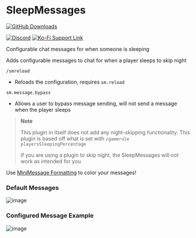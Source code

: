 # SleepMessages

[![GitHub Downloads](https://img.shields.io/github/downloads/ADHDMC/SleepMessages/total?color=00AAAA&label=GitHub%20Downloads&logo=github&style=flat-square)](https://github.com/ADHDMC/SleepMessages/releases)

[![Discord](https://img.shields.io/badge/Discord-join-7289DA?logo=discord&logoColor=7289DA&style=flat-square)](https://discord.gg/qe3YQrbegA)
[![Ko-Fi Support Link](https://img.shields.io/badge/Ko--fi-donate-FF5E5B?logo=ko-fi&style=flat-square)](https://ko-fi.com/illogicalrhythmic)

Configurable chat messages for when someone is sleeping

Adds configurable messages to chat for when a player sleeps to skip night

`/smreload`
- Reloads the configuration, requires `sm.reload`

`sm.message.bypass`
- Allows a user to bypass message sending, will not send a message when the player sleeps

> **Note** 
>
> This plugin in itself does not add any night-skipping functionality. This plugin is based off what is set with `/gamerule playersSleepingPercentage` 
>
> If you are using a plugin to skip night, the SleepMessages will not work as intended for you. 

Use [MiniMessage Formatting](https://docs.adventure.kyori.net/minimessage/format.html) to color your messages!

### Default Messages
![image](https://user-images.githubusercontent.com/45906780/182974548-2a72dfe1-5f95-4e87-8190-e1d0de689a0d.png)

### Configured Message Example

![image](https://user-images.githubusercontent.com/45906780/182975855-ff7cf4eb-8928-474b-92f5-37102ea0c4f5.png)

